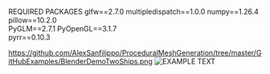 REQUIRED PACKAGES
glfw==2.7.0
multipledispatch==1.0.0
numpy==1.26.4
pillow==10.2.0         
PyGLM==2.7.1
PyOpenGL==3.1.7        
pyrr==0.10.3

https://github.com/AlexSanfilippo/ProceduralMeshGeneration/tree/master/GitHubExamples/BlenderDemoTwoShips.png
![EXAMPLE TEXT](https://github.com/AlexSanfilippo/ProceduralMeshGeneration/tree/master/GitHubExamples/BlenderDemoTwoShips.png?raw=true)
